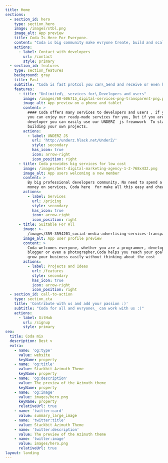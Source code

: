 ```yaml
---
title: Home
sections:
  - section_id: hero
    type: section_hero
    image: /images/stbl.png
    image_alt: App preview
    title: Coda Is Here For Everyone.
    content: "Coda is big community make evryone Create, build and scale DeFi projects, tools,websites and communities based in security and safe.\r\nmake your crypto live.\r\nMake your work easy.\n"
    actions:
      - label: Contact with developers
        url: /contact
        style: primary
  - section_id: features
    type: section_features
    background: gray
    title: Fast
    subtitle: "Coda is fast protcol you can\_Send and receive or even hold your\_less than a 5 second"
    features:
      - title: "Unlimited\_ services for\_Developers and users"
        image: /images/60-606715_digital-services-png-transparent-png.png
        image_alt: App preview on a phone and tablet
        content: >
          #### Coda offers many services to developers and users , if you user
          you can enjoy our ready-made services for you, But if you are a
          developer you can easily use our UNDERZ  js freamwork  To start
          building your own projects.
        actions:
          - label: UNDERZ JS
            url: 'http://underz.hlack.net/UnderZ/'
            style: secondary
            has_icon: true
            icon: arrow-right
            icon_position: right
      - title: Coda provides big services for low cost
        image: /images/best-digital-marketing-agency-1-2-768x432.png
        image_alt: App users welcoming a new member
        content: >
          By big professional developers community, No need to spend a lot of
          money on services, Coda here  for make all this easy and cheap
        actions:
          - label: Services
            url: /pricing
            style: secondary
            has_icon: true
            icon: arrow-right
            icon_position: right
      - title: Suitable For All
        image: >-
          /images/359-3594201_social-media-advertising-services-transparent-social-media-engagement.png
        image_alt: App user profile preview
        content: >
          Coda welcomes everyone, whether you are a programmer, developer,
          blogger or even a photographer,Coda helps you reach your goals and
          grow your business easily without thinking about the cost
        actions:
          - label: Projects and Ideas
            url: /features
            style: secondary
            has_icon: true
            icon: arrow-right
            icon_position: right
  - section_id: call-to-action
    type: section_cta
    title: 'Contribute with us and add your passion :)'
    subtitle: "Coda for all and evryone\_ can work with us :)"
    actions:
      - label: GitHub
        url: /signup
        style: primary
seo:
  title: Coda mix
  description: Best v
  extra:
    - name: 'og:type'
      value: website
      keyName: property
    - name: 'og:title'
      value: Stackbit Azimuth Theme
      keyName: property
    - name: 'og:description'
      value: The preview of the Azimuth theme
      keyName: property
    - name: 'og:image'
      value: images/hero.png
      keyName: property
      relativeUrl: true
    - name: 'twitter:card'
      value: summary_large_image
    - name: 'twitter:title'
      value: Stackbit Azimuth Theme
    - name: 'twitter:description'
      value: The preview of the Azimuth theme
    - name: 'twitter:image'
      value: images/hero.png
      relativeUrl: true
layout: landing
---
```

